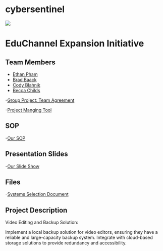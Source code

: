 # cybersentinel
![](<DALL·E 2024-03-08 15.53.51 - Design a sleek and modern logo for 'Cyber Sentinel', an IT security company. The logo should incorporate digital or cyber themes, suggesting protectio.webp>)
# EduChannel Expansion Initiative
## Team Members
- [Ethan Pham](https://github.com/EthanPham03)
- [Brad Baack](https://github.com/bjbaack)
- [Cody Blahnik](https://github.com/Cody354)
- [Becca Childs](https://github.com/Crimson-Raven)





-[Group Project: Team Agreement](https://github.com/EthanPham03/cybersentinel/blob/main/Ops-201d12%20Team%20Powershell%20-%20Team%20Agreement.pdf)

-[Project Manging Tool](https://trello.com/invite/b/H268x7CI/ATTI48a41afe6d3e499f2cde946d8a80b2f1C250A66D/my-trello-board)

## SOP
-[Our SOP](https://docs.google.com/document/d/1nWas6RqdmkRPbWuctqBouacoxTdlCm9ljIKIlm8ivcs/edit?usp=sharing)

## Presentation Slides
-[Our Slide Show](https://docs.google.com/presentation/d/1R-FmcJyKIA1eYXvkJOyU2ZrE3OUx4RGGT0LwJxHisf4/edit?usp=sharing)


## Files
-[Systems Selection Document](https://github.com/EthanPham03/cybersentinel/blob/main/systemssdoc.md)

## Project Description
Video Editing and Backup Solution:

Implement a local backup solution for video editors, ensuring they have a reliable and large-capacity backup system.
Integrate with cloud-based storage solutions to provide redundancy and accessibility.